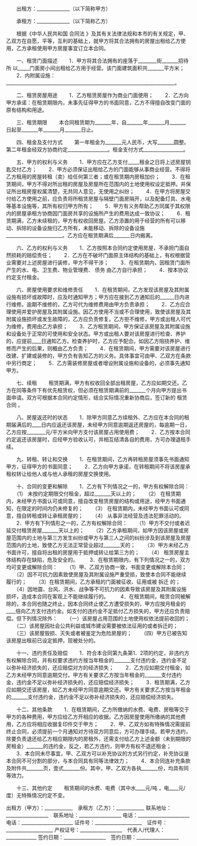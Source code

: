 
 


　　出租方：______________（以下简称甲方）


　　承租方：______________（以下简称乙方）


　　根据《中华人民共和国
合同法
》及其有关法律法规和本市的有关规定，甲、乙双方在自愿，平等，互利的基础上，就甲方将其合法拥有的房屋出租给乙方使用，乙方承租使用甲方房屋事宜订立本合同。


　　一、租赁门面描述
　　1．甲方将其合法拥有的座落于________街_______招待所 以_____门面房小间出租给乙方用于经营。该门面建筑面积共_______平方米；
　　2．内附属设施：________________________________________________________________________。


　　二、租赁房屋用途
　　1．乙方租赁房屋作为商业门面使用；
　　2．乙方向甲方承诺：在租赁期限内，未事先征得甲方的书面同意，乙方不得擅自改变门面的原有结构和用途。


　　三、租赁期限
　　本合同租赁期为_______年，自_______年_______月_______日起至_______年_______月_______日止。


　　四、租金及支付方式
　　第一年租金为_______元人民币，大写_______圆整。第二年租金经双方协商约定_________________。租金支付方式_________________。


　　五、甲方的权利与义务
　　1．甲方应在乙方支付_____租金之日将上述房屋钥匙交付乙方；
　　2．甲方必须保证出租给乙方的门面能够从事商业经营。不得将乙方租用的房屋转租（卖）给任何第三者；或在租赁期内房租加价；
　　3．在租赁期间，甲方不得对所出租的房屋及房屋所在范围内的土地使用权设定抵押。并保证所出租房屋权属清楚，无共同人意见，无使用之纠纷；
　　4．在甲方将房屋交付给乙方使用之前，应负责将所租赁房屋与隔壁门面房隔开，以及配备灯具、水电等基本设施等，其所有权归甲方所有；
　　5．甲方有义务帮助乙方同属于其权限内的房屋承租方协商因门面房共享的设施所产生的费用达成一致协议；
　　6．租赁期满，乙方未续租的，甲方有权收回房屋。乙方添置的用于经营的所有可以移动、拆除的设备设施归乙方所有，未能移动、拆除的设备设施________________________。乙方应在租赁期满后_______日内搬离。


　　六、乙方的权利与义务
　　1．乙方按照本合同约定使用房屋，不承担门面自然损耗的赔偿责任；
　　2．乙方在不破坏门面原主体结构的基础上，有权根据营业需要对上述房屋进行装修，甲方不得干涉；
　　3．在租赁期内，因租赁门面所产生的水、电、卫生费、物业管理费、
债务
由乙方自行承担；
　　4．按本协议约定支付租金。


　　六、房屋使用要求和维修责任 
　　1．在租赁期间，乙方发现该房屋及其附属设施有损坏或故障时，应及时通知甲方；甲方应在接到乙方通知后的______日内进行维修。逾期不维修的，乙方可代为维修费用由甲方负责承担；
　　2．乙方应合理使用并爱护房屋及其附属设施。因乙方使用不当或不合理使用，致使该房屋及其附属设施损坏或发生故障的，乙方应负责修复。乙方拒不维修，甲方或出租人可代为维修，费用由乙方承担；
　　3．乙方租赁期间，甲方保证该房屋及其附属设施和设备处于正常的可使用和安全状态。甲方或出租人要对该房屋进行检查、养护的，应提前____日通知乙方。检查养护时，乙方应予配合。如因乙方阻挠养护、维修而产生的后果，则概由乙方负责；
　　4．在租赁期间，甲方需要对该房屋进行改建、扩建或装修的，甲方负有告知乙方的义务。具体事宜可由甲、乙双方在条款中另行商定；
　　5．乙方需装修房屋或者增设附属设施和设备的，必须事先通知甲方。


　　七、续租
　　租赁期满，甲方有权收回全部出租房屋，乙方应如期交还。乙方在同等条件下有优先租赁权，但必须在租赁期满前的_______个月向甲方提出书面申请。双方可根据本合同约定情形，结合实际情况重新协商后，签订新的
租赁合同
。


　　八、房屋返还时的状态 
　　1．除甲方同意乙方续租外、乙方应在本合同的租期届满后的____日内应返还该房屋，未经甲方同意逾期返还房屋的，每逾期一日，乙方应按________元/平方米向甲方支付该房屋占用使用费；
　　2．乙方按本合同约定返还该房屋时，应经甲方验收认可，并相互结清各自的费用，方可办理退租手续。


　　九、转租、转让和交换 
　　1．在租赁期间，乙方再转租房屋须事先书面通知甲方，征得甲方的书面同意；
　　2．乙方向甲方承诺，在转租期间不将该房屋承租权转让给他人或与他人承租的房屋交换使用。


　　十、合同的变更和解除
　　1．乙方有下列情况之一的，甲方有权解除合同：
　　（1） 未按约定期限交付租金，超过_______天以上的；
　　（2） 在租赁期内，未经甲方书面认可或同意，擅自改变租赁房屋的结构或用途，经甲方书面通知，在限定的时间内仍未修复的；
　　（3） 在租赁期内，未经甲方书面认可或同意，擅自转租或转让承租房屋的；
　　（4） 从事非法经营及违法犯罪活动的。
　　2．甲方有下列情形之一的，乙方有权解除合同：
　　（1）甲方不交付或者迟延交付租赁房屋_______天以上的；
　　（2）乙方承租期间，如甲方因该房屋或房屋范围内的土地与第三方发生纠纷或甲方与第三人之间的纠纷涉及到该房屋及房屋范围内的土地，致使乙方无法正常营业超过_______天的；
　　（3）甲方未经乙方书面许可，擅自将出租的房屋用于抵押或转让给第三方的；
　　（4） 租赁房屋主体结构存在缺陷，危及安全的。
　　3．在租赁期限内，有下列情况之一的，双方均可变更或解除合同：
　　（1）甲、乙双方协商一致，书面变更或解除本合同；
　　（2）因不可抗力因素致使房屋及其附属设施严重受损，致使本合同不能继续履行的；
　　（3）在租赁期间，乙方承租的门面被征收、征用或被
拆迁
的；
　　（4）因地震、台风、洪水、战争等不可抗力的因素导致该房屋及其附属设施损坏，造成本合同在客观上不能继续履行的。
　　4．在租赁期间，租赁合同被解除的，本合同也随之终止，因本合同终止使乙方遭受损失的，甲方应按月租金的____倍向乙方支付违约金。如支付的违约金不足抵付乙方损失的，甲方还应负责赔偿。但下列情况除外：
　　（一）该房屋占用范围的土地使用权依法提前收回的；
　　（二）该房屋因社会公共利益或城市建设需要被依法征用的或者拆迁的；
　　（三）该房屋毁损、灭失或者被鉴定为危险房屋的； 
　　（四）甲方已被告知该房屋出租前已设定抵押，现被处分的。


　　十一、违约责任及赔偿
　　1．符合本合同第九条第1．2项的约定，非违约方有权解除合同，并有权要求违约方按当年租金的_______支付违约金，违约金不足以弥补经济损失的，还应赔偿对方的经济损失；
　　2．乙方应如期交付租金，如乙方未经甲方同意逾期交付。甲方有关要求乙方按当年租金的_______支付违约金，违约金不足以弥补经济损失的，还应赔偿经济损失；
　　3．租赁期满，乙方应如期交还该房屋，如乙方未经甲方同意逾期交还。甲方有关要求乙方按当年租金的_______支付违约金，违约金不足以弥补经济损失的，还应赔偿经济损失。  


　　十二、其他条款
　　1．在租赁期间，乙方所缴纳的水费、电费、房租等交于甲方的各种费用，甲方应给乙方开相应的收据。乙方因房屋使用所缴纳的其他费用，乙方应将相应收据复印件交于甲方；
　　2．甲、乙双方如有特殊情况需提前终止合同，必须提前一个月通知对方待双方同意后，方可办理手续。若甲方违约，除要负责退还给乙方相应期限内的房租外，还需支付给乙方上述金额（未到期限的房租金）_______的违约金，反之，若乙方违约，则甲方有权不退还租金；
　　3．本合同未尽事宜，甲、乙双方可以补充协议的方式另行约定，补充协议是本合同不可分割的部分，与本合同具有同等法律效力；
　　4．本合同连补充条款及附件共_______页，壹式_______份。其中，甲、乙双方各执_______份，均具有同等效力。


　　十三、其他约定
　　租赁期间的水费、电费（其中水____元/吨 ，电____元/度）无特殊情况约定不变。



出租方（甲方）：____________　承租方（乙方）：____________
联系地址：__________________　联系地址：__________________
电话：______________________　电话：______________________
证件号：____________________　证件号：____________________
产权证号：__________________　代表人/代理人：_____________
签约日期：__________________　签约日期：__________________
 


 

 
 
 
 
 
  


  
 

  


  


  
 
 
 
 

